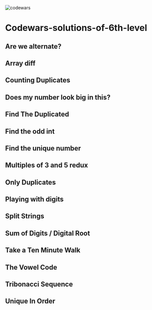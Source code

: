![codewars](https://user-images.githubusercontent.com/68942106/93658163-f4550780-f9ed-11ea-96b6-c7cf7910de62.png)


# Codewars-solutions-of-6th-level

## Are we alternate?
## Array diff
## Counting Duplicates
## Does my number look big in this?
## Find The Duplicated
## Find the odd int
## Find the unique number
## Multiples of 3 and 5 redux
## Only Duplicates
## Playing with digits
## Split Strings
## Sum of Digits / Digital Root
## Take a Ten Minute Walk
## The Vowel Code
## Tribonacci Sequence
## Unique In Order
